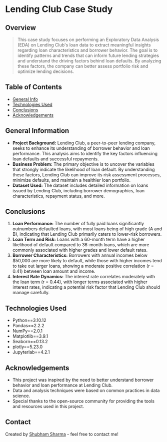 # Lending Club Case Study

## Overview
> This case study focuses on performing an Exploratory Data Analysis (EDA) on Lending Club's loan data to extract meaningful insights regarding loan characteristics and borrower behavior. The goal is to identify patterns and trends that can inform future lending strategies and understand the driving factors behind loan defaults. By analyzing these factors, the company can better assess portfolio risk and optimize lending decisions.

## Table of Contents
* [General Info](#general-information)
* [Technologies Used](#technologies-used)
* [Conclusions](#conclusions)
* [Acknowledgements](#acknowledgements)

## General Information <a class="anchor" id = general-information></a>
- **Project Background:** Lending Club, a peer-to-peer lending company, seeks to enhance its understanding of borrower behavior and loan performance. This analysis aims to identify the key factors influencing loan defaults and successful repayments.
- **Business Problem:** The primary objective is to uncover the variables that strongly indicate the likelihood of loan default. By understanding these factors, Lending Club can improve its risk assessment processes, minimize defaults, and maintain a healthier loan portfolio.
- **Dataset Used:** The dataset includes detailed information on loans issued by Lending Club, including borrower demographics, loan characteristics, repayment status, and more.

## Conclusions
1. **Loan Performance:** The number of fully paid loans significantly outnumbers defaulted loans, with most loans being of high grade (A and B), indicating that Lending Club primarily caters to lower-risk borrowers.
2. **Loan Term and Risk:** Loans with a 60-month term have a higher likelihood of default compared to 36-month loans, which are more commonly associated with higher grades and lower default rates.
3. **Borrower Characteristics:** Borrowers with annual incomes below $50,000 are more likely to default, while those with higher incomes tend to take out larger loans, showing a moderate positive correlation (r = 0.41) between loan amount and income.
4. **Interest Rate Dynamics:** The interest rate correlates moderately with the loan term (r = 0.44), with longer terms associated with higher interest rates, indicating a potential risk factor that Lending Club should manage carefully.

## Technologies Used
- Python==3.10.12
- Pandas==2.2.2
- NumPy==2.0.1
- Matplotlib==3.9.1
- Seaborn==0.13.2
- plotly==5.23.0
- Jupyterlab==4.2.1

## Acknowledgements
- This project was inspired by the need to better understand borrower behavior and loan performance at Lending Club.
- Data and analysis techniques were based on common practices in data science.
- Special thanks to the open-source community for providing the tools and resources used in this project.

## Contact
Created by [Shubham Sharma](https://www.linkedin.com/in/shubham-sharma-andy) - feel free to contact me!